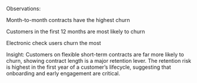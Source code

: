 Observations:

Month-to-month contracts have the highest churn

Customers in the first 12 months are most likely to churn

Electronic check users churn the most

Insight: 
Customers on flexible short-term contracts are far more likely to churn, showing contract length is a major retention lever.
The retention risk is highest in the first year of a customer’s lifecycle, suggesting that onboarding and early engagement are critical.
